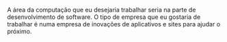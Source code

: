 A área da computação que eu desejaria trabalhar seria na parte de desenvolvimento de software. 
O tipo de empresa que eu gostaria de trabalhar é numa empresa de inovações de aplicativos e sites para ajudar o próximo.

